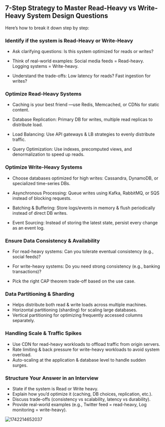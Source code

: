 ## 7-Step Strategy to Master Read-Heavy vs Write-Heavy System Design Questions 

Here’s how to break it down step by step: 

### Identify if the system is Read-Heavy or Write-Heavy 

- Ask clarifying questions: 
   Is this system optimized for reads or writes? 

- Think of real-world examples: 
Social media feeds = Read-heavy. Logging systems = Write-heavy. 

- Understand the trade-offs: 
Low latency for reads? Fast ingestion for writes? 

### Optimize Read-Heavy Systems 

- Caching is your best friend
—use Redis, Memcached, or CDNs for static content. 

- Database Replication: Primary DB for writes, multiple read replicas to distribute load. 

- Load Balancing: Use API gateways & LB strategies to evenly distribute traffic. 

- Query Optimization: Use indexes, precomputed views, and denormalization to speed up reads. 

### Optimize Write-Heavy Systems 
- Choose databases optimized for high writes: Cassandra, DynamoDB, or specialized time-series DBs. 

- Asynchronous Processing: Queue writes using Kafka, RabbitMQ, or SQS instead of blocking requests. 

- Batching & Buffering: Store logs/events in memory & flush periodically instead of direct DB writes. 

- Event Sourcing: Instead of storing the latest state, persist every change as an event log. 

### Ensure Data Consistency & Availability 
- For read-heavy systems:  Can you tolerate eventual consistency (e.g., social feeds)? 

- For write-heavy systems:  Do you need strong consistency (e.g., banking transactions)? 
- Pick the right CAP theorem trade-off based on the use case. 

### Data Partitioning & Sharding 
- Helps distribute both read & write loads across multiple machines. 
- Horizontal partitioning (sharding) for scaling large databases. 
- Vertical partitioning for optimizing frequently accessed columns separately. 

### Handling Scale & Traffic Spikes 
- Use CDN for read-heavy workloads to offload traffic from origin servers. 
- Rate limiting & back pressure for write-heavy workloads to avoid system overload. 
- Auto-scaling at the application & database level to handle sudden surges. 

### Structure Your Answer in an Interview 
- State if the system is Read or Write heavy. 
- Explain how you’d optimize it (caching, DB choices, replication, etc.). 
- Discuss trade-offs (consistency vs scalability, latency vs durability). 
- Provide real-world examples (e.g., Twitter feed = read-heavy, Log monitoring = write-heavy).

![1742214652037](https://github.com/user-attachments/assets/b7cfb800-1f5d-40ac-a464-9a6fe565bdb1)
